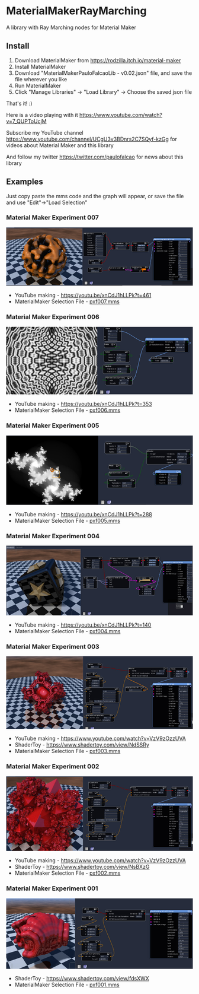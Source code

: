 # MaterialMakerRayMarching

A library with Ray Marching nodes for Material Maker

## Install

1. Download MaterialMaker from https://rodzilla.itch.io/material-maker
2. Install MaterialMaker
3. Download "MaterialMakerPauloFalcaoLib - v0.02.json" file, and save the file wherever you like
5. Run MaterialMaker
6. Click "Manage Libraries" -> "Load Library" -> Choose the saved json file

That's it! :)

Here is a video playing with it https://www.youtube.com/watch?v=7_QUPToUcjM

Subscribe my YouTube channel https://www.youtube.com/channel/UCgU3v3BDnrs2C7SQyf-kzGg for videos about Material Maker and this library

And follow my twitter https://twitter.com/paulofalcao for news about this library

## Examples

Just copy paste the mms code and the graph will appear, or save the file and use "Edit"->"Load Selection"

### Material Maker Experiment 007
![pxf007](Examples/pxf007_large.jpg)
* YouTube making - https://youtu.be/xnCdJ1hLLPk?t=461
* MaterialMaker Selection File - [pxf007.mms ](Examples/pxf007.mms)

### Material Maker Experiment 006
![pxf006](Examples/pxf006_large.jpg)
* YouTube making - https://youtu.be/xnCdJ1hLLPk?t=353
* MaterialMaker Selection File - [pxf006.mms ](Examples/pxf006.mms)

### Material Maker Experiment 005
![pxf005](Examples/pxf005_large.jpg)
* YouTube making - https://youtu.be/xnCdJ1hLLPk?t=288
* MaterialMaker Selection File - [pxf005.mms ](Examples/pxf005.mms)

### Material Maker Experiment 004
![pxf004](Examples/pxf004_large.jpg)
* YouTube making - https://youtu.be/xnCdJ1hLLPk?t=140
* MaterialMaker Selection File - [pxf004.mms ](Examples/pxf004.mms)

### Material Maker Experiment 003
![pxf003](Examples/pxf003_large.jpg)
* YouTube making - https://www.youtube.com/watch?v=VzV9zOzzUVA
* ShaderToy - https://www.shadertoy.com/view/NdSSRy
* MaterialMaker Selection File - [pxf003.mms ](Examples/pxf003.mms)

### Material Maker Experiment 002
![pxf002](Examples/pxf002_large.jpg)
* YouTube making - https://www.youtube.com/watch?v=VzV9zOzzUVA
* ShaderToy - https://www.shadertoy.com/view/NsBXzG
* MaterialMaker Selection File - [pxf002.mms ](Examples/pxf002.mms)

### Material Maker Experiment 001
![pxf001](Examples/pxf001_large.jpg)
* ShaderToy - https://www.shadertoy.com/view/fdsXWX
* MaterialMaker Selection File - [pxf001.mms ](Examples/pxf001.mms)

